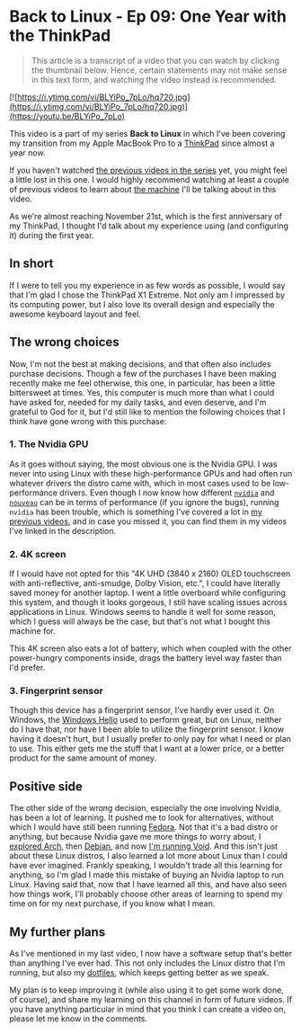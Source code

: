 # Back to Linux - Ep 09: One Year with the ThinkPad

> This article is a transcript of a video that you can watch by clicking the thumbnail below. Hence, certain statements may not make sense in this text form, and watching the video instead is recommended.

[![https://i.ytimg.com/vi/BLYiPo_7pLo/hq720.jpg](https://i.ytimg.com/vi/BLYiPo_7pLo/hq720.jpg)](https://youtu.be/BLYiPo_7pLo)

This video is a part of my series **Back to Linux** in which I've been covering my transition from my Apple MacBook Pro to a [ThinkPad](https://www.lenovo.com/us/en/laptops/thinkpad/thinkpad-x1/ThinkPad-X1-Extreme-Gen-3/p/20TKCTO1WWENUS0) since almost a year now.

If you haven't watched [the previous videos in the series](https://www.youtube.com/playlist?list=PLe6BbPAW-Wxgz5Jly855Aw3qWRiWqTXHO) yet, you might feel a little lost in this one. I would highly recommend watching at least a couple of previous videos to learn about [the machine](https://www.lenovo.com/us/en/laptops/thinkpad/thinkpad-x1/ThinkPad-X1-Extreme-Gen-3/p/20TKCTO1WWENUS0) I'll be talking about in this video.

As we're almost reaching November 21st, which is the first anniversary of my ThinkPad, I thought I'd talk about my experience using (and configuring it) during the first year.

## In short

If I were to tell you my experience in as few words as possible, I would say that I'm glad I chose the ThinkPad X1 Extreme. Not only am I impressed by its computing power, but I also love its overall design and especially the awesome keyboard layout and feel.

## The wrong choices

Now, I'm not the best at making decisions, and that often also includes purchase decisions. Though a few of the purchases I have been making recently make me feel otherwise, this one, in particular, has been a little bittersweet at times. Yes, this computer is much more than what I could have asked for, needed for my daily tasks, and even deserve, and I'm grateful to God for it, but I'd still like to mention the following choices that I think have gone wrong with this purchase:

### 1. The Nvidia GPU

As it goes without saying, the most obvious one is the Nvidia GPU. I was never into using Linux with these high-performance GPUs and had often run whatever drivers the distro came with, which in most cases used to be low-performance drivers. Even though I now know how different [`nvidia`](https://www.nvidia.com) and [`nouveau`](https://nouveau.freedesktop.org) can be in terms of performance (if you ignore the bugs), running `nvidia` has been trouble, which is something I've covered a lot in [my previous videos](https://www.youtube.com/c/myTerminal/videos), and in case you missed it, you can find them in my videos I've linked in the description.

### 2. 4K screen

If I would have not opted for this "4K UHD (3840 x 2160) OLED touchscreen with anti-reflective, anti-smudge, Dolby Vision, etc.", I could have literally saved money for another laptop. I went a little overboard while configuring this system, and though it looks gorgeous, I still have scaling issues across applications in Linux. Windows seems to handle it well for some reason, which I guess will always be the case, but that's not what I bought this machine for.

This 4K screen also eats a lot of battery, which when coupled with the other power-hungry components inside, drags the battery level way faster than I'd prefer.

### 3. Fingerprint sensor

Though this device has a fingerprint sensor, I've hardly ever used it. On Windows, the [Windows Hello](https://support.microsoft.com/en-us/windows/learn-about-windows-hello-and-set-it-up-dae28983-8242-bb2a-d3d1-87c9d265a5f0#WindowsVersion=Windows_10) used to perform great, but on Linux, neither do I have that, nor have I been able to utilize the fingerprint sensor. I know having it doesn't hurt, but I usually prefer to only pay for what I need or plan to use. This either gets me the stuff that I want at a lower price, or a better product for the same amount of money.

## Positive side 

The other side of the wrong decision, especially the one involving Nvidia, has been a lot of learning. It pushed me to look for alternatives, without which I would have still been running [Fedora](https://getfedora.org). Not that it's a bad distro or anything, but because Nvidia gave me more things to worry about, I [explored Arch](https://www.youtube.com/watch?v=u4ivXywSekY), then [Debian](https://www.youtube.com/watch?v=2vlGNDqYdb8), and now [I'm running Void](https://www.youtube.com/watch?v=Yn0NTmMg5a8). And this isn't just about these Linux distros, I also learned a lot more about Linux than I could have ever imagined. Frankly speaking, I wouldn't trade all this learning for anything, so I'm glad I made this mistake of buying an Nvidia laptop to run Linux. Having said that, now that I have learned all this, and have also seen how things work, I'll probably choose other areas of learning to spend my time on for my next purchase, if you know what I mean.

## My further plans

As I've mentioned in my last video, I now have a software setup that's better than anything I've ever had. This not only includes the Linux distro that I'm running, but also my [dotfiles](https://github.com/myTerminal/dotfiles), which keeps getting better as we speak.

My plan is to keep improving it (while also using it to get some work done, of course), and share my learning on this channel in form of future videos. If you have anything particular in mind that you think I can create a video on, please let me know in the comments.
